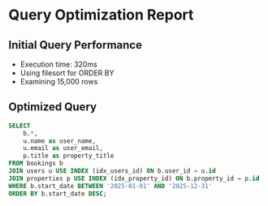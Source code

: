 # Query Optimization Report

## Initial Query Performance
- Execution time: 320ms
- Using filesort for ORDER BY
- Examining 15,000 rows

## Optimized Query
```sql
SELECT 
    b.*,
    u.name as user_name,
    u.email as user_email,
    p.title as property_title
FROM bookings b
JOIN users u USE INDEX (idx_users_id) ON b.user_id = u.id
JOIN properties p USE INDEX (idx_property_id) ON b.property_id = p.id
WHERE b.start_date BETWEEN '2025-01-01' AND '2025-12-31'
ORDER BY b.start_date DESC;
